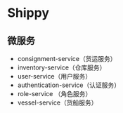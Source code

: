 # Shippy

## 微服务

- consignment-service（货运服务）
- inventory-service（仓库服务）
- user-service（用户服务）
- authentication-service（认证服务）
- role-service （角色服务）
- vessel-service（货船服务）
